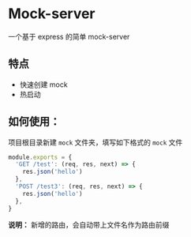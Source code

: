 # Mock-server

一个基于 express 的简单 mock-server

## 特点

- 快速创建 mock
- 热启动



## 如何使用：

项目根目录新建 `mock` 文件夹，填写如下格式的 `mock` 文件

```js
module.exports = {
  'GET /test': (req, res, next) => {
    res.json('hello')
  },
  'POST /test3': (req, res, next) => {
    res.json('hello')
  },
}
```


**说明：** 新增的路由，会自动带上文件名作为路由前缀